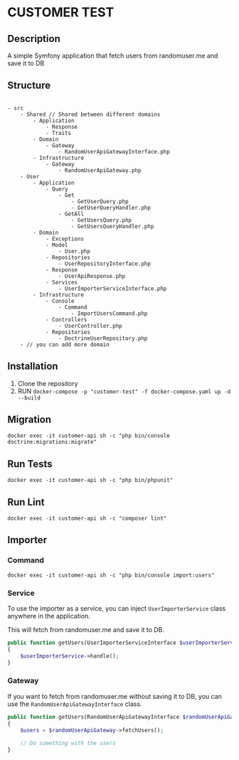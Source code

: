 # CUSTOMER TEST

## Description

A simple Symfony application that fetch users from randomuser.me and save it to DB

## Structure

```angular2html

- src
    - Shared // Shared between different domains
        - Application
            - Response
            - Traits
        - Domain
            - Gateway
                - RandomUserApiGatewayInterface.php
        - Infrastructure
            - Gateway
                - RandomUserApiGateway.php
    - User
        - Application
            - Query
                - Get
                    - GetUserQuery.php
                    - GetUserQueryHandler.php
                - GetAll
                    - GetUsersQuery.php
                    - GetUsersQueryHandler.php
        - Domain
            - Exceptions
            - Model
                - User.php
            - Repositories
                - UserRepositoryInterface.php
            - Response
                - UserApiResponse.php
            - Services
                - UserImporterServiceInterface.php
        - Infrastructure
            - Console
                - Command
                    - ImportUsersCommand.php
            - Controllers
                - UserController.php
            - Repositories
                - DoctrineUserRepository.php
    - // you can add more domain
```

## Installation

1. Clone the repository
2. RUN `docker-compose -p "customer-test" -f docker-compose.yaml up -d --build`

## Migration

`docker exec -it customer-api sh -c "php bin/console doctrine:migrations:migrate"`

## Run Tests

`docker exec -it customer-api sh -c "php bin/phpunit"`

## Run Lint

`docker exec -it customer-api sh -c "composer lint"`

## Importer

### Command
`docker exec -it customer-api sh -c "php bin/console import:users"`

### Service

To use the importer as a service, you can inject `UserImporterService` class anywhere in the application.

This will fetch from randomuser.me and save it to DB.

```php
public function getUsers(UserImporterServiceInterface $userImporterService)
{
    $userImporterService->handle();
}
```

### Gateway

If you want to fetch from randomuser.me without saving it to DB, you can use the `RandomUserApiGatewayInterface` class.

```php
public function getUsers(RandomUserApiGatewayInterface $randomUserApiGateway)
{
    $users = $randomUserApiGateway->fetchUsers();
    
    // Do something with the users
}
```

